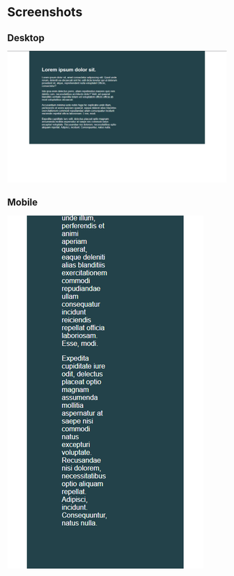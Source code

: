 # Screenshots

## Desktop
![Desktop screenshot](./images/screenshot-desktop.png)

## Mobile
![Mobile screenshot](./images/screenshot-mobile.png)
